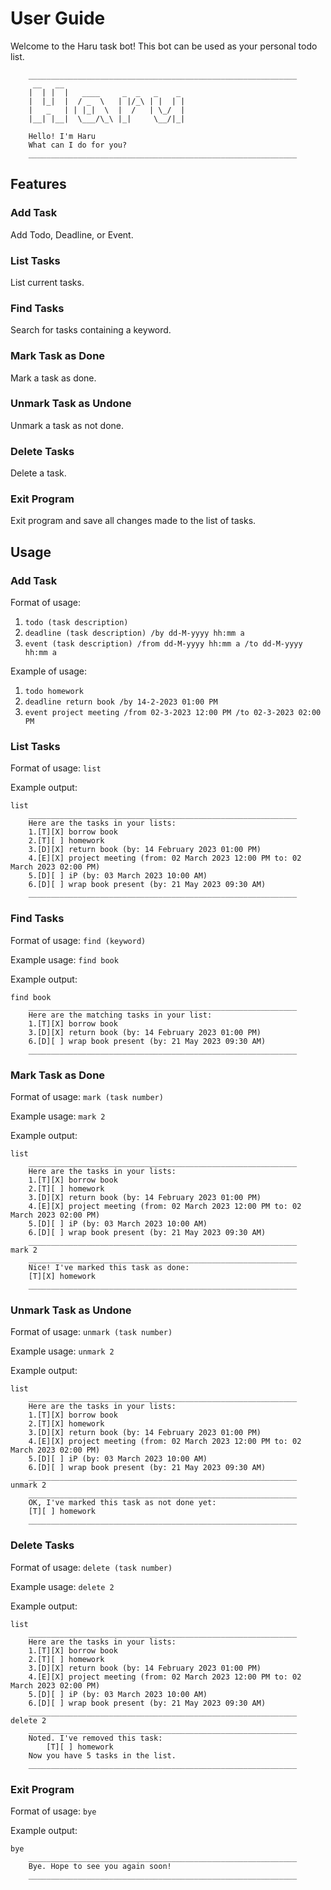 # User Guide

Welcome to the Haru task bot! This bot can be used as your personal todo list.
```
	____________________________________________________________
	 __   __
	|  | |  |   ____     _  _   _    _
	|  |_|  |  / _  \   | |/_\ | |  | |
	|   _   | | |_|  \  |  /   | \_/  |
	|__| |__|  \___/\_\ |_|     \__/|_|

	Hello! I'm Haru
	What can I do for you?
	____________________________________________________________
```

## Features

### Add Task

Add Todo, Deadline, or Event.

### List Tasks

List current tasks.

### Find Tasks

Search for tasks containing a keyword.

### Mark Task as Done

Mark a task as done.

### Unmark Task as Undone

Unmark a task as not done.

### Delete Tasks

Delete a task.

### Exit Program

Exit program and save all changes made to the list of tasks.

## Usage 

### Add Task

Format of usage:

1) `todo (task description)`
2) `deadline (task description) /by dd-M-yyyy hh:mm a`
3) `event (task description) /from dd-M-yyyy hh:mm a /to dd-M-yyyy hh:mm a`


Example of usage:

1) `todo homework`
2) `deadline return book /by 14-2-2023 01:00 PM`
3) `event project meeting /from 02-3-2023 12:00 PM /to 02-3-2023 02:00 PM`

### List Tasks

Format of usage: `list`

Example output:

```
list
	____________________________________________________________
	Here are the tasks in your lists:
	1.[T][X] borrow book
	2.[T][ ] homework
	3.[D][X] return book (by: 14 February 2023 01:00 PM)
	4.[E][X] project meeting (from: 02 March 2023 12:00 PM to: 02 March 2023 02:00 PM)
	5.[D][ ] iP (by: 03 March 2023 10:00 AM)
	6.[D][ ] wrap book present (by: 21 May 2023 09:30 AM)
	____________________________________________________________
```

### Find Tasks

Format of usage: `find (keyword)`

Example usage: `find book`

Example output:

```
find book
	____________________________________________________________
	Here are the matching tasks in your list:
	1.[T][X] borrow book
	3.[D][X] return book (by: 14 February 2023 01:00 PM)
	6.[D][ ] wrap book present (by: 21 May 2023 09:30 AM)
	____________________________________________________________
```

### Mark Task as Done

Format of usage: `mark (task number)`

Example usage: `mark 2`

Example output:

```
list
	____________________________________________________________
	Here are the tasks in your lists:
	1.[T][X] borrow book
	2.[T][ ] homework
	3.[D][X] return book (by: 14 February 2023 01:00 PM)
	4.[E][X] project meeting (from: 02 March 2023 12:00 PM to: 02 March 2023 02:00 PM)
	5.[D][ ] iP (by: 03 March 2023 10:00 AM)
	6.[D][ ] wrap book present (by: 21 May 2023 09:30 AM)
	____________________________________________________________
mark 2
	____________________________________________________________
	Nice! I've marked this task as done:
	[T][X] homework
	____________________________________________________________

```

### Unmark Task as Undone

Format of usage: `unmark (task number)`

Example usage: `unmark 2`

Example output:

```
list
	____________________________________________________________
	Here are the tasks in your lists:
	1.[T][X] borrow book
	2.[T][X] homework
	3.[D][X] return book (by: 14 February 2023 01:00 PM)
	4.[E][X] project meeting (from: 02 March 2023 12:00 PM to: 02 March 2023 02:00 PM)
	5.[D][ ] iP (by: 03 March 2023 10:00 AM)
	6.[D][ ] wrap book present (by: 21 May 2023 09:30 AM)
	____________________________________________________________
unmark 2
	____________________________________________________________
	OK, I've marked this task as not done yet:
	[T][ ] homework
	____________________________________________________________

```

### Delete Tasks

Format of usage: `delete (task number)`

Example usage: `delete 2`

Example output:

```
list
	____________________________________________________________
	Here are the tasks in your lists:
	1.[T][X] borrow book
	2.[T][ ] homework
	3.[D][X] return book (by: 14 February 2023 01:00 PM)
	4.[E][X] project meeting (from: 02 March 2023 12:00 PM to: 02 March 2023 02:00 PM)
	5.[D][ ] iP (by: 03 March 2023 10:00 AM)
	6.[D][ ] wrap book present (by: 21 May 2023 09:30 AM)
	____________________________________________________________
delete 2
	____________________________________________________________
	Noted. I've removed this task:
		[T][ ] homework
	Now you have 5 tasks in the list.
	____________________________________________________________

```

### Exit Program

Format of usage: `bye`

Example output:

```
bye
	____________________________________________________________
	Bye. Hope to see you again soon!
	____________________________________________________________

```
